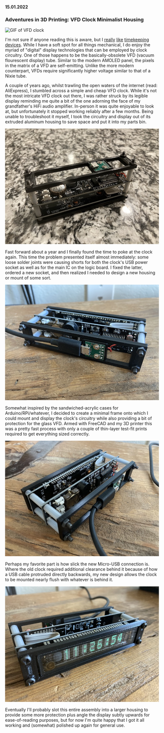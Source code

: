 #### 15.01.2022
### Adventures in 3D Printing: VFD Clock Minimalist Housing

![GIF of VFD clock](media/vfd_clock/vfd_header.GIF)

I'm not sure if anyone reading this is aware, but I [really](../2013/2013-02-19-more-closet-treasures-fossil-abacus.md) [like](../2020/2020-04-08-nixie-tube-box-case-part-1.md) [timekeeping](../2020/2020-09-08-casio-pro-trek-prw-3100-review.md) [devices](../2020/2020-03-30-rgb-wall-display-board-part-3.md).  While I have a soft spot for all things mechanical, I do enjoy the myriad of "digital" display technologies that can be employed by clock circuitry.  One of those happens to be the basically-obsolete VFD (vacuum flourescent display) tube.  Similar to the modern AMOLED panel, the pixels in the matrix of a VFD are self-emitting.  Unlike the more modern counterpart, VFDs require significantly higher voltage similar to that of a Nixie tube.

A couple of years ago, whilst trawling the open waters of the internet (read: AliExpress), I stumbled across a simple and cheap VFD clock.  While it's not the most intricate VFD clock out there, I was rather struck by its legible display reminding me quite a bit of the one adorning the face of my grandfather's HiFi audio amplifier.  In-person it was quite enjoyable to look at, but unfortunately it stopped working reliably after a few months.  Being unable to troubleshoot it myself, I took the circuitry and display out of its extruded aluminum housing to save space and put it into my parts bin.

![vfd_01](media/vfd_clock/vfd_01.jpg)

Fast forward about a year and I finally found the time to poke at the clock again.  This time the problem presented itself almost immediately: some loose solder joints were causing shorts for both the clock's USB power socket as well as for the main IC on the logic board.  I fixed the latter, ordered a new socket, and then realized I needed to design a new housing or mount of some sort.

![vfd_02](media/vfd_clock/vfd_02.jpg)

Somewhat inspired by the sandwiched-acrylic cases for Arduino/RPi/whatever, I decided to create a minimal frame onto which I could mount and display the clock's circuitry while also providing a bit of protection for the glass VFD.  Armed with FreeCAD and my 3D printer this was a pretty fast process with only a couple of thin-layer test-fit prints required to get everything sized correctly.

![vfd_03](media/vfd_clock/vfd_03.jpg)

Perhaps my favorite part is how slick the new Micro-USB connection is.  Where the old clock required additional clearance behind it because of how a USB cable protruded directly backwards, my new design allows the clock to be mounted nearly flush with whatever is behind it.

![vfd_04](media/vfd_clock/vfd_04.jpg)

Eventually I'll probably slot this entire assembly into a larger housing to provide some more protection plus angle the display subtly upwards for ease-of-reading purposes, but for now I'm quite happy that I got it all working and (somewhat) polished up again for general use.